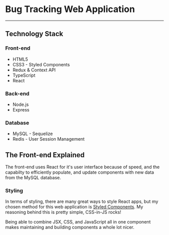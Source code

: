 # Bug Tracking Web Application

---

## Technology Stack

### Front-end

- HTML5
- CSS3 - Styled Components
- Redux & Context API
- TypeScript
- React

### Back-end

- Node.js
- Express

### Database

- MySQL - Sequelize 
- Redis - User Session Management

## The Front-end Explained

The front-end uses React for it's user interface because of speed, and the capabilty to efficiently populate, and update components with new data from the MySQL database.

### Styling

In terms of styling, there are many great ways to style React apps, but my chosen method for this web application is [Styled Components](https://styled-components.com). My reasoning behind this is pretty simple, CSS-in-JS rocks!

Being able to combine JSX, CSS, and JavaScript all in one component makes maintaining and building components a whole lot nicer.
